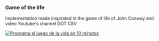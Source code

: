 ### Game of the life

Implementation made inspirated in the game of life of John Conway and video Youtube's channel DOT CSV


[![Programa el juego de la vida en 10 minutos](http://img.youtube.com/vi/qPtKv9fSHZY/0.jpg)](http://www.youtube.com/watch?v=qPtKv9fSHZY)



